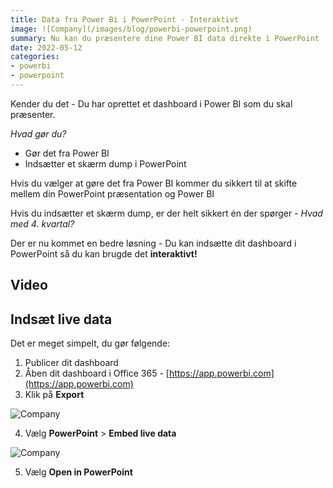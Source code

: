 ```yaml
---
title: Data fra Power Bi i PowerPoint - Interaktivt
image: ![Company](/images/blog/powerbi-powerpoint.png)
summary: Nu kan du præsentere dine Power BI data direkte i PowerPoint
date: 2022-05-12
categories:
- powerbi
- powerpoint
---
```


Kender du det - Du har oprettet et dashboard i Power BI som du skal præsenter. 

*Hvad gør du?*

- Gør det fra Power BI
- Indsætter et skærm dump i PowerPoint

Hvis du vælger at gøre det fra Power BI kommer du sikkert til at skifte mellem din PowerPoint præsentation og Power BI

Hvis du indsætter et skærm dump, er der helt sikkert én der spørger - *Hvad med 4. kvartal?*

Der er nu kommet en bedre løsning - Du kan indsætte dit dashboard i PowerPoint så du kan brugde det **interaktivt!**

## Video


## Indsæt live data
Det er meget simpelt, du gør følgende:

1. Publicer dit dashboard
2. Åben dit dashboard i Office 365 - [https://app.powerbi.com](https://app.powerbi.com)
3. Klik på **Export**

![Company](/images/blog/bi-powerpoint-1.jpg)

4. Vælg **PowerPoint** > **Embed live data**

![Company](/images/blog/bi-powerpoint-2.jpg)

5. Vælg **Open in PowerPoint**




